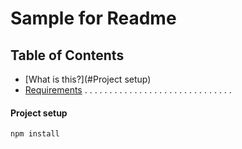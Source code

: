 
# Sample for Readme 
## Table of Contents
   * [What is this?](#Project setup)
   * [Requirements](#requirements)
.
.
.
.
.
.
.
.
.
.
.
.
.
.
.
.
.
.
.
.
.
.
.
.
.
.
.
.
.
.
#### Project setup
```
npm install
```
